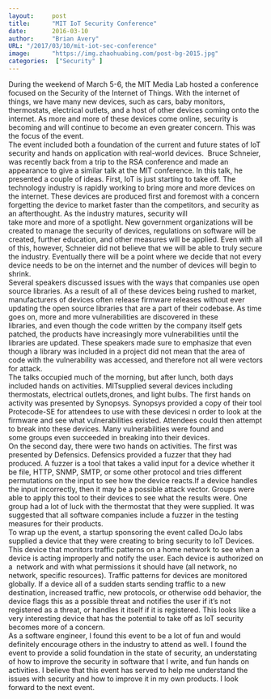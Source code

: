 ```yaml
---
layout:     post 
title:      "MIT IoT Security Conference"
date:       2016-03-10
author:     "Brian Avery"
URL: "/2017/03/10/mit-iot-sec-conference"
image:      "https://img.zhaohuabing.com/post-bg-2015.jpg"
categories:  ["Security" ]
---
```




<div class="gmail_msg">During the weekend of March 5-6, the <span class="lG">MIT</span> Media Lab hosted a conference focused on the Security of the Internet of Things. <span class="gmail_msg">With the internet of things, we have many new devices, such as cars, baby monitors, thermostats, electrical outlets, and a </span><span class="gmail_msg">host of other devices coming onto the internet. As more and more of these devices come online, security is becoming and will </span><span class="gmail_msg">continue to become an even greater concern. This was the focus of the event.</span></div>
<div class="gmail_msg"></div>
<div class="gmail_msg">The event included both a foundation of the current and future states of IoT security and hands on application with real-world <span class="gmail_msg">devices.  Bruce Schneier, was recently back from a trip to the RSA conference and made an appearance to give a similar talk at </span><span class="gmail_msg">the <span class="lG">MIT</span> conference. In this talk, he presented a couple of ideas. First, IoT is just starting to take off. The technology industry </span><span class="gmail_msg">is rapidly working to bring more and more devices on the internet. These devices are produced first and foremost with a concern for</span><span class="gmail_msg">getting the device to market faster than the competitors, and security as an afterthought. As the industry matures, security will</span></div>
<div class="gmail_msg">take more and more of a spotlight. New government organizations will be created to manage the security of devices, regulations on <span class="gmail_msg">software will be created, further education, and other measures will be applied. Even with all of this, however, Schneier did not believe </span><span class="gmail_msg">that we will be able to truly secure the industry. Eventually there will be a point where we decide that not every device needs to be on the internet </span><span class="gmail_msg">and the number of devices will begin to shrink.</span></div>
<div class="gmail_msg"></div>
<div class="gmail_msg">Several speakers discussed issues with the ways that companies use open source libraries. As a result of all of these devices being rushed to market, manufacturers of devices often release firmware releases without ever updating the open source libraries that are a part of their codebase. As time goes on, more and more vulnerabilities are discovered in these libraries, <span class="gmail_msg">and even though the code written by the company itself gets patched, the products have increasingly more vulnerabilities until the libraries </span><span class="gmail_msg">are updated. These speakers made sure to emphasize that even though a library was included in a project did not mean that the area of code with the vulnerability </span><span class="gmail_msg">was accessed, and therefore not all were vectors for attack.</span></div>
<div class="gmail_msg"></div>
<div class="gmail_msg">The talks occupied much of the morning, but after lunch, both days included hands on activities. <span class="lG">MIT</span>supplied several devices including thermostats, electrical outlets,<span class="gmail_msg">drones, and light bulbs. The first hands on activity was presented by Synopsys. Synopsys provided a copy of their tool Protecode-SE for attendees to use with these devices</span><span class="gmail_msg">i n order to look at the firmware and see what vulnerabilities existed. Attendees could then attempt to break into these devices. Many vulnerabilities were found and some </span><span class="gmail_msg">groups even succeeded in breaking into their devices.</span></div>
<div class="gmail_msg"></div>
<div class="gmail_msg">On the second day, there were two hands on activities. The first was presented by Defensics. Defensics provided a fuzzer that they had produced. A fuzzer is a tool that <span class="gmail_msg">takes a valid input for a device whether it be file, HTTP, SNMP, SMTP, or some other protocol and tries different permutations on the input to see how the device reacts.</span><span class="gmail_msg">If a device handles the input incorrectly, then it may be a possible attack vector. Groups were able to apply this tool to their devices to see what the results were. </span><span class="gmail_msg">One group had a lot of luck with the thermostat that they were supplied. It was suggested that all software companies include a fuzzer in the testing measures for their products.</span></div>
<div class="gmail_msg"></div>
<div class="gmail_msg">To wrap up the event, a startup sponsoring the event called DoJo labs supplied a device that they were creating to bring security to IoT Devices. This device that monitors traffic patterns on a home network to see when a device is acting improperly and notify the user. Each device is authorized on a  network and with what permissions it should have (all network, no network, specific resources). Traffic patterns for devices are monitored globally. If a device all of a sudden starts sending traffic to a new destination, increased traffic, new protocols, or otherwise odd behavior, the device flags this as a possible threat and notifies the user if it’s not registered as a threat, or handles it itself if it is registered. This looks like a very interesting device that has the potential to take off as IoT security becomes more of a concern.</div>
<div class="gmail_msg"></div>
<div class="gmail_msg">As a software engineer, I found this event to be a lot of fun and would definitely encourage others in the industry to attend as well. I found the event to provide a solid foundation in the state of security, an understating of how to improve the security in software that I write, and fun hands on activities. I believe that this event has served to help me understand the issues with security and how to improve it in my own products. I look forward to the next event.</div>